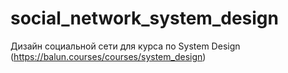 # social_network_system_design
Дизайн социальной сети для курса по System Design (https://balun.courses/courses/system_design)
